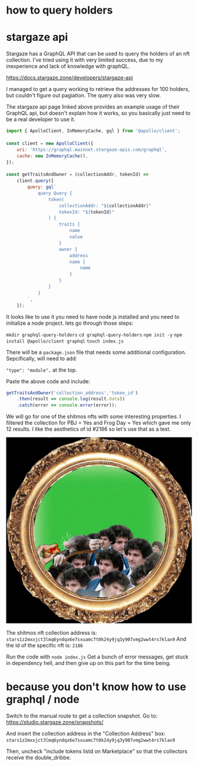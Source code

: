 # how to query holders


# stargaze api

Stargaze has a GraphQL API that can be used to query the holders of an nft collection. I've tried using it with very limited success, due to my inexperience and lack of knowledge with graphQL.

https://docs.stargaze.zone/developers/stargaze-api

I managed to get a query working to retrieve the addresses for 100 holders, but couldn't figure out pagiation. The query also was very slow.

The stargaze api page linked above provides an example usage of their GraphQL api, but doesn't explain how it works, so you basically just need to be a real developer to use it.

```javascript
import { ApolloClient, InMemoryCache, gql } from '@apollo/client';

const client = new ApolloClient({
	uri: 'https://graphql.mainnet.stargaze-apis.com/graphql',
	cache: new InMemoryCache(),
});

const getTraitsAndOwner = (collectionAddr, tokenId) =>
	client.query({
		query: gql`
            query Query {
                token(
                    collectionAddr: "${collectionAddr}"
                    tokenId: "${tokenId}"
                ) {
                    traits {
                        name
                        value
                    }
                    owner {
                        address
                        name {
                            name
                        }
                    }
                }
            }
        `,
    });
```

It looks like to use it you need to have node js installed and you need to initialize a node project. lets go through those steps:

`mkdir graphql-query-holders`
`cd graphql-query-holders`
`npm init -y`
`npm install @apollo/client graphql`
`touch index.js`

There will be a `package.json` file that needs some additional configuration. Sepcifically, will need to add:

`"type": "module",` at the top.

Paste the above code and include:

```javascript
getTraitsAndOwner('collection_address','token_id')
    .then(result => console.log(result.data))
    .catch(error => console.error(error));
```

We will go for one of the shitmos nfts with some interesting properties. I filtered the collection for PBJ = Yes and Frog Day = Yes which gave me only 12 results. I like the aesthetics of id #2186 so let's use that as a test.

![Shitmos NFT ID 2186](image.png)

The shitmos nft collection address is: `stars1z2mxxjct3lmq6yndqx6e7sxuamc7t0k24y9jq3y907vmg2wwt4rs7klax9`
And the id of the specific nft is:
`2186`

Run the code with `node index.js`
Get a bunch of error messages, get stuck in dependency hell, and then give up on this part for the time being.

# because you don't know how to use graphql / node
Switch to the manual route to get a collection snapshot.
Go to:
https://studio.stargaze.zone/snapshots/

And insert the collection address in the "Collection Address" box:
`stars1z2mxxjct3lmq6yndqx6e7sxuamc7t0k24y9jq3y907vmg2wwt4rs7klax9`

Then, uncheck "include tokens listd on Marketplace" so that the collectors receive the double_dribbe.